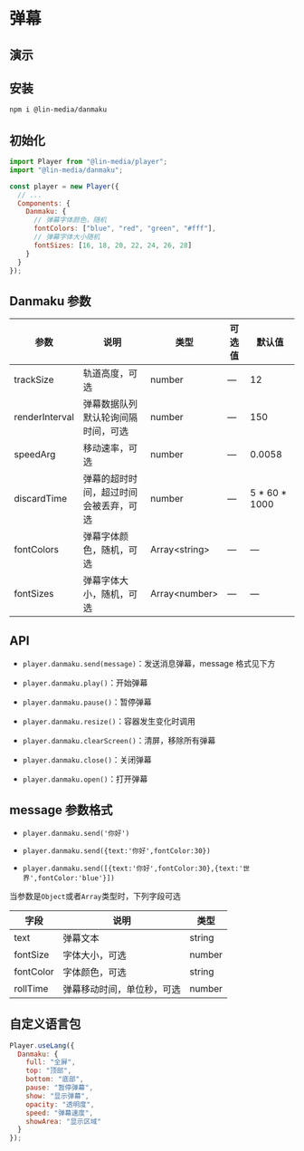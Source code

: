 # 弹幕

## 演示

<danmaku-use/>

## 安装

```bash
npm i @lin-media/danmaku
```

## 初始化

```javascript
import Player from "@lin-media/player";
import "@lin-media/danmaku";

const player = new Player({
  // ...
  Components: {
    Danmaku: {
      // 弹幕字体颜色，随机
      fontColors: ["blue", "red", "green", "#fff"],
      // 弹幕字体大小随机
      fontSizes: [16, 18, 20, 22, 24, 26, 28]
    }
  }
});
```

## Danmaku 参数

| 参数           | 说明                                   | 类型                | 可选值 | 默认值          |
| -------------- | -------------------------------------- | ------------------- | ------ | --------------- |
| trackSize      | 轨道高度，可选                         | number              | —      | 12              |
| renderInterval | 弹幕数据队列默认轮询间隔时间，可选     | number              | —      | 150             |
| speedArg       | 移动速率，可选                         | number              | —      | 0.0058          |
| discardTime    | 弹幕的超时时间，超过时间会被丢弃，可选 | number              | —      | 5 \* 60 \* 1000 |
| fontColors     | 弹幕字体颜色，随机，可选               | Array&lt;string&gt; | —      | —               |
| fontSizes      | 弹幕字体大小，随机，可选               | Array&lt;number&gt; | —      | —               |

## API

- `player.danmaku.send(message)`：发送消息弹幕，message 格式见下方

- `player.danmaku.play()`：开始弹幕

- `player.danmaku.pause()`：暂停弹幕

- `player.danmaku.resize()`：容器发生变化时调用

- `player.danmaku.clearScreen()`：清屏，移除所有弹幕

- `player.danmaku.close()`：关闭弹幕

- `player.danmaku.open()`：打开弹幕

## message 参数格式

- `player.danmaku.send('你好')`

- `player.danmaku.send({text:'你好',fontColor:30})`

- `player.danmaku.send([{text:'你好',fontColor:30},{text:'世界',fontColor:'blue'}])`

当参数是`Object`或者`Array`类型时，下列字段可选

| 字段      | 说明                       | 类型   |
| --------- | -------------------------- | ------ |
| text      | 弹幕文本                   | string |
| fontSize  | 字体大小，可选             | number |
| fontColor | 字体颜色，可选             | string |
| rollTime  | 弹幕移动时间，单位秒，可选 | number |

## 自定义语言包

```javascript
Player.useLang({
  Danmaku: {
    full: "全屏",
    top: "顶部",
    bottom: "底部",
    pause: "暂停弹幕",
    show: "显示弹幕",
    opacity: "透明度",
    speed: "弹幕速度",
    showArea: "显示区域"
  }
});
```
